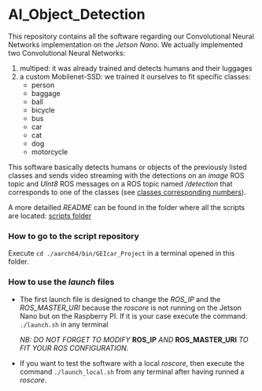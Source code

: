 # AI_Object_Detection

This repository contains all the software regarding our Convolutional Neural Networks implementation on the *Jetson Nano*.
We actually implemented two Convolutional Neural Networks:
    
1. multiped: it was already trained and detects humans and their luggages
2. a custom Mobilenet-SSD: we trained it ourselves to fit specific classes:
    * person
    * baggage
    * ball
    * bicycle
    * bus
    * car
    * cat
    * dog
    * motorcycle

This software basically detects humans or objects of the previously listed classes and sends video streaming with the detections on an *image* ROS topic and *UInt8* ROS messages on a ROS topic named */detection* that corresponds to one of the classes (see [classes corresponding numbers](./aarch64/bin/GEIcar_Project/classes_training.txt)).

A more detailled *README* can be found in the folder where all the scripts are located: [scripts folder](./aarch64/bin/GEIcar_Project)

### How to go to the script repository
Execute `cd ./aarch64/bin/GEIcar_Project` in a terminal opened in this folder.

### How to use the *launch* files
* The first launch file is designed to change the *ROS_IP* and the *ROS_MASTER_URI* because the *roscore* is not running on the Jetson Nano but on the Raspberry PI. If it is your case execute the command:
`./launch.sh` in any terminal

    *NB: DO NOT FORGET TO MODIFY* **ROS_IP** *AND* **ROS_MASTER_URI** *TO FIT YOUR ROS CONFIGURATION.*


* If you want to test the software with a local *roscore*, then  execute the command `./launch_local.sh` from any terminal after having runned a *roscore*.